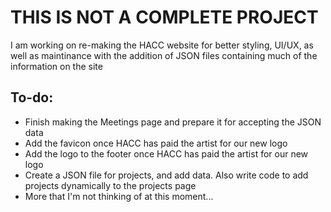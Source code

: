 # THIS IS NOT A COMPLETE PROJECT

I am working on re-making the HACC website for better styling, UI/UX, as well as maintinance with the addition of JSON files containing much of the information on the site

## To-do:
 - Finish making the Meetings page and prepare it for accepting the JSON data
 - Add the favicon once HACC has paid the artist for our new logo
 - Add the logo to the footer once HACC has paid the artist for our new logo
 - Create a JSON file for projects, and add data. Also write code to add projects dynamically to the projects page
 - More that I'm not thinking of at this moment...
